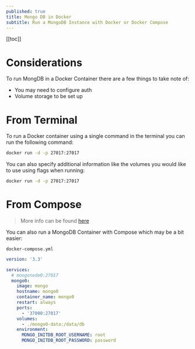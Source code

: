 ```yaml
---
published: true
title: Mongo DB in Docker
subtitle: Run a MongoDB Instance with Docker or Docker Compose
---
```


[[toc]]

# Considerations

To run MongDB in a Docker Container there are a few things to take note of:

- You may need to configure auth
- Volume storage to be set up

# From Terminal

To run a Docker container using a single command in the terminal you can run the following command:

```sh
docker run -d -p 27017:27017
```

You can also specify additional information like the volumes you would like to use using flags when running:

```sh
docker run -d -p 27017:27017
```

# From Compose

> More info can be found [here](https://medium.com/faun/managing-mongodb-on-docker-with-docker-compose-26bf8a0bbae3)

You can also run a MongoDB Container with Compose which may be a bit easier:

`docker-compose.yml`

```yml
version: '3.3'

services:
  # mongonode0:27017
  mongo0:
    image: mongo
    hostname: mongo0
    container_name: mongo0
    restart: always
    ports:
      - '37000:27017'
    volumes:
      - ./mongo0-data:/data/db
    environment:
      MONGO_INITDB_ROOT_USERNAME: root
      MONGO_INITDB_ROOT_PASSWORD: password
```
